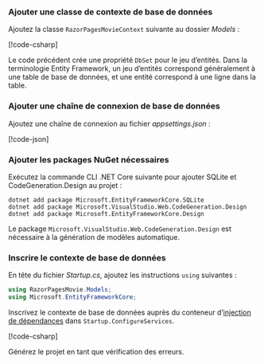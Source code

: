 <a name="dc"></a>

### <a name="add-a-database-context-class"></a>Ajouter une classe de contexte de base de données

Ajoutez la classe `RazorPagesMovieContext` suivante au dossier *Models* :

[!code-csharp[](~/tutorials/razor-pages/razor-pages-start/sample/RazorPagesMovie22/Data/RazorPagesMovieContext.cs)]

Le code précédent crée une propriété `DbSet` pour le jeu d’entités. Dans la terminologie Entity Framework, un jeu d’entités correspond généralement à une table de base de données, et une entité correspond à une ligne dans la table.

<a name="cs"></a>

### <a name="add-a-database-connection-string"></a>Ajouter une chaîne de connexion de base de données

Ajoutez une chaîne de connexion au fichier *appsettings.json* :

[!code-json[](~/tutorials/razor-pages/razor-pages-start/sample/RazorPagesMovie/appsettings_SQLite.json?highlight=8-10)]

### <a name="add-required-nuget-packages"></a>Ajouter les packages NuGet nécessaires

Exécutez la commande CLI .NET Core suivante pour ajouter SQLite et CodeGeneration.Design au projet :

```console
dotnet add package Microsoft.EntityFrameworkCore.SQLite
dotnet add package Microsoft.VisualStudio.Web.CodeGeneration.Design
dotnet add package Microsoft.EntityFrameworkCore.Design

```

Le package `Microsoft.VisualStudio.Web.CodeGeneration.Design` est nécessaire à la génération de modèles automatique.

<a name="reg"></a>

### <a name="register-the-database-context"></a>Inscrire le contexte de base de données

En tête du fichier *Startup.cs*, ajoutez les instructions `using` suivantes :

```csharp
using RazorPagesMovie.Models;
using Microsoft.EntityFrameworkCore;
```

Inscrivez le contexte de base de données auprès du conteneur d’[injection de dépendances](xref:fundamentals/dependency-injection) dans `Startup.ConfigureServices`.

[!code-csharp[](~/tutorials/razor-pages/razor-pages-start/sample/RazorPagesMovie22/Startup.cs?name=snippet_UseSqlite&highlight=11-12)]

Générez le projet en tant que vérification des erreurs.
